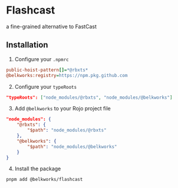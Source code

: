 # Flashcast

a fine-grained alternative to FastCast

## Installation

1. Configure your `.npmrc`
```ini
public-hoist-pattern[]=*@rbxts*
@belkworks:registry=https://npm.pkg.github.com
```

2. Configure your `typeRoots`
```json
"typeRoots": ["node_modules/@rbxts", "node_modules/@belkworks"]
```

3. Add `@belkworks` to your Rojo project file
```json
"node_modules": {
    "@rbxts": {
        "$path": "node_modules/@rbxts"
    },
    "@belkworks": {
        "$path": "node_modules/@belkworks"
    }
}
```

4. Install the package
```sh
pnpm add @belkworks/flashcast
```
